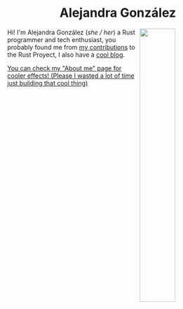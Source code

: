<div align="center">

<h1>Alejandra González</h1>

</div>
     
<img src="https://media.tenor.com/YVHz9Y030S0AAAAd/tirando-fofo-anime.gif" style="width: 40%;" align="right"/>

Hi! I'm Alejandra González (*she / her*) a Rust programmer and tech enthusiast, you probably found me from [my contributions](https://github.com/search?q=org%3Arust-lang+author%3Ablyxyas&type=pullrequests) to the Rust Proyect, I also have a [cool blog](https://blog.goose.love/).

[You can check my "About me" page for cooler effects! (Please I wasted a lot of time just building that cool thing)](https://goose.love)
